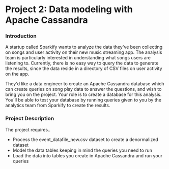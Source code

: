 # Project 2: Data modeling with Apache Cassandra

### Introduction
A startup called Sparkify wants to analyze the data they've been collecting on songs and user activity on their new music streaming app. The analysis team is particularly interested in understanding what songs users are listening to. Currently, there is no easy way to query the data to generate the results, since the data reside in a directory of CSV files on user activity on the app.

They'd like a data engineer to create an Apache Cassandra database which can create queries on song play data to answer the questions, and wish to bring you on the project. Your role is to create a database for this analysis. You'll be able to test your database by running queries given to you by the analytics team from Sparkify to create the results.

### Project Description

The project requires..

* Process the event_datafile_new.csv dataset to create a denormalized dataset
* Model the data tables keeping in mind the queries you need to run
* Load the data into tables you create in Apache Cassandra and run your queries

